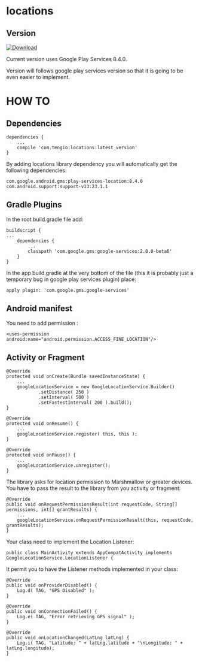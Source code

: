# locations

Version
-------

[ ![Download](https://api.bintray.com/packages/tengioltd/maven/locations/images/download.svg) ](https://bintray.com/tengioltd/maven/locations/_latestVersion)

Current version uses Google Play Services 8.4.0.

Version will follows google play services version so that it is going to be even easier to implement.


HOW TO
======

Dependencies
------------

```
dependencies {
    ...
    compile 'com.tengio:locations:latest_version'
}
```

By adding locations library dependency you will automatically get the following dependencies:

```
com.google.android.gms:play-services-location:8.4.0
com.android.support:support-v13:23.1.1
```

Gradle Plugins
--------------

In the root build.gradle file add: 
```
buildscript {
...
    dependencies {
        ...
        classpath 'com.google.gms:google-services:2.0.0-beta6'
    }
}
```
In the app build.gradle at the very bottom of the file (this it is probably just a temporary bug in google play 
services plugin) place:
```
apply plugin: 'com.google.gms.google-services'
```


Android manifest
----------------

You need to add permission :
```
<uses-permission android:name="android.permission.ACCESS_FINE_LOCATION"/>
```


Activity or Fragment
-------------

```
@Override
protected void onCreate(Bundle savedInstanceState) {
    ...
    googleLocationService = new GoogleLocationService.Builder()
            .setDistance( 250 )
            .setInterval( 500 )
            .setFastestInterval( 200 ).build();
}

@Override
protected void onResume() {
    ...
    googleLocationService.register( this, this );
}

@Override
protected void onPause() {
    ...
    googleLocationService.unregister();
}
```

The library asks for location permission to Marshmallow or greater devices. 
You have to pass the result to the library from you activity or fragment:
```    
@Override
public void onRequestPermissionsResult(int requestCode, String[] permissions, int[] grantResults) {
    ...
    googleLocationService.onRequestPermissionResult(this, requestCode, grantResults);
}
```
Your class need to implement the Location Listener:
```
public class MainActivity extends AppCompatActivity implements GoogleLocationService.LocationListener {
```
It permit you to have the Listener methods implemented in your class:
```
@Override
public void onProviderDisabled() {
    Log.d( TAG, "GPS Disabled" );
}

@Override
public void onConnectionFailed() {
    Log.e( TAG, "Error retrieving GPS signal" );
}

@Override
public void onLocationChanged(LatLng latLng) {
    Log.i( TAG, "Latitude: " + latLng.latitude + "\nLongitude: " + latLng.longitude);
}
```

